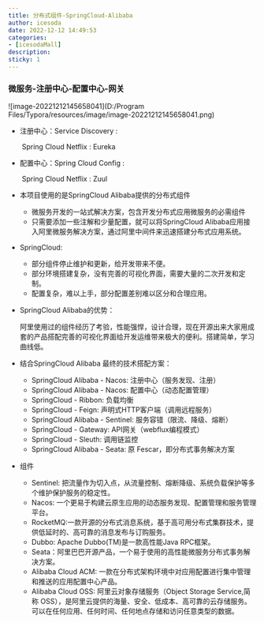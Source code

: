 ```yaml
---
title: 分布式组件-SpringCloud-Alibaba
author: icesoda
date: 2022-12-12 14:49:53
categories:
- [icesodaMall]
description:
sticky: 1
---
```


### 微服务-注册中心-配置中心-网关

![image-20221212145658041](D:/Program Files/Typora/resources/image/image-20221212145658041.png)

- 注册中心：Service Discovery :

  ​		Spring Cloud Netflix : Eureka

- 配置中心：Spring Cloud Config :

  ​		Spring Cloud Netflix : Zuul

- 本项目使用的是SpringCloud Alibaba提供的分布式组件
  - 微服务开发的一站式解决方案，包含开发分布式应用微服务的必需组件
  - 只需要添加一些注解和少量配置，就可以将SpringCloud Alibaba应用接入阿里微服务解决方案，通过阿里中间件来迅速搭建分布式应用系统。

- SpringCloud:
  - 部分组件停止维护和更新，给开发带来不便。
  - 部分环境搭建复杂，没有完善的可视化界面，需要大量的二次开发和定制。
  - 配置复杂，难以上手，部分配置差别难以区分和合理应用。

- SpringCloud Alibaba的优势：

  阿里使用过的组件经历了考验，性能强悍，设计合理，现在开源出来大家用成套的产品搭配完善的可视化界面给开发运维带来极大的便利。搭建简单，学习曲线低。

- 结合SpringCloud Alibaba 最终的技术搭配方案：

  - SpringCloud Alibaba - Nacos: 注册中心（服务发现、注册）
  - SpringCloud Alibaba - Nacos: 配置中心（动态配置管理）
  - SpringCloud - Ribbon: 负载均衡
  - SpringCloud - Feign: 声明式HTTP客户端（调用远程服务）
  - SpringCloud Alibaba - Sentinel: 服务容错（限流、降级、熔断）
  - SpringCloud - Gateway: API网关（webflux编程模式）
  - SpringCloud - Sleuth: 调用链监控
  - SpringCloud Alibaba - Seata: 原 Fescar，即分布式事务解决方案

- 组件

  - Sentinel: 把流量作为切入点，从流量控制、熔断降级、系统负载保护等多个维护保护服务的稳定性。
  - Nacos: 一个更易于构建云原生应用的动态服务发现、配置管理和服务管理平台。
  - RocketMQ:一款开源的分布式消息系统，基于高可用分布式集群技术，提供低延时的、高可靠的消息发布与订购服务。
  - Dubbo: Apache Dubbo(TM)是一款高性能Java RPC框架。
  - Seata：阿里巴巴开源产品，一个易于使用的高性能微服务分布式事务解决方案。
  - Alibaba Cloud ACM: 一款在分布式架构环境中对应用配置进行集中管理和推送的应用配置中心产品。
  - Alibaba Cloud OSS: 阿里云对象存储服务（Object Storage Service,简称 OSS），是阿里云提供的海量、安全、低成本、高可靠的云存储服务。可以在任何应用、任何时间、任何地点存储和访问任意类型的数据。